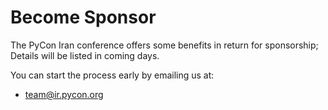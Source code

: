 # Become Sponsor

The PyCon Iran conference offers some benefits in return for sponsorship; Details will be listed in coming days.

You can start the process early by emailing us at:
* team@ir.pycon.org


<div class="u-vskip-3"></div>
